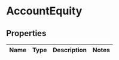 # AccountEquity

## Properties
Name | Type | Description | Notes
------------ | ------------- | ------------- | -------------
